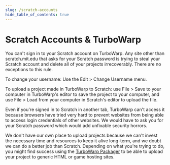 ```yaml
---
slug: /scratch-accounts
hide_table_of_contents: true
---
```


# Scratch Accounts & TurboWarp

You can't sign in to your Scratch account on TurboWarp. Any site other than scratch.mit.edu that asks for your Scratch password is trying to steal your Scratch account and delete all of your projects irrecoverably. There are no exceptions to this rule.

To change your username: Use the Edit > Change Username menu.

To upload a project made in TurboWarp to Scratch: use File > Save to your computer in TurboWarp's editor to save the project to your computer, and use File > Load from your computer in Scratch's editor to upload the file.

Even if you're signed in to Scratch in another tab, TurboWarp can't access it because browsers have tried very hard to prevent websites from being able to access login credentials of other websites. We would have to ask you for your Scratch password which would add unfixable security horrors.

We don't have our own place to upload projects because we can't invest the necessary time and resources to keep it alive long-term, and we doubt we can do a better job than Scratch. Depending on what you're trying to do, you might find success using the [TurboWarp Packager](https://packager.turbowarp.org/) to be able to upload your project to generic HTML or game hosting sites.
